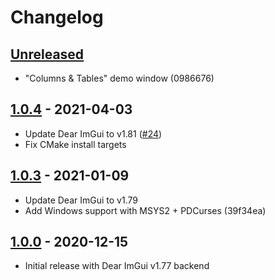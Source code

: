 # Changelog

## [Unreleased]

- "Columns & Tables" demo window (0986676)

## [1.0.4] - 2021-04-03

- Update Dear ImGui to v1.81 ([#24](https://github.com/ggerganov/imtui/pull/24))
- Fix CMake install targets

## [1.0.3] - 2021-01-09

- Update Dear ImGui to v1.79
- Add Windows support with MSYS2 + PDCurses (39f34ea)

## [1.0.0] - 2020-12-15

- Initial release with Dear ImGui v1.77 backend

[unreleased]: https://github.com/ggerganov/imtui/compare/v1.0.4...HEAD
[1.0.4]: https://github.com/ggerganov/imtui/releases/tag/v1.0.4
[1.0.3]: https://github.com/ggerganov/imtui/releases/tag/v1.0.3
[1.0.0]: https://github.com/ggerganov/imtui/releases/tag/v1.0.0
